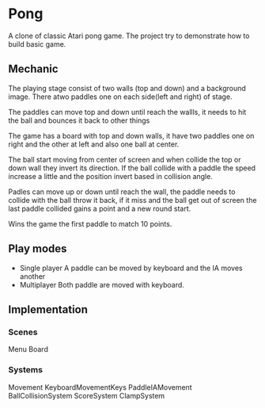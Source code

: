 # Pong

A clone of classic Atari pong game. The project try to demonstrate how to build basic game.

## Mechanic

The playing stage consist of two walls  (top and down) and a background image. There atwo paddles one on each side(left and right) of stage.

The paddles can move top and down until reach the wallls, it needs to hit the ball and bounces it back to other things

The game has a board with top and down walls, it have two paddles one on right and the other at left and also one ball at center.

The ball start moving from center of screen and when collide the top or down wall they invert its direction. If the ball collide with a paddle the speed increase a little and the position invert based in collision angle.

Padles can move up or down until reach the wall, the paddle needs to collide with the ball throw it back, if it miss and the ball get out of screen the last paddle collided gains a point and a new round start.

Wins the game the first paddle to match 10 points.

## Play modes

- Single player 
  A paddle can be moved by keyboard and the IA moves another
- Multiplayer
  Both paddle are moved with keyboard.


## Implementation

### Scenes

Menu
Board

### Systems

Movement
KeyboardMovementKeys
PaddleIAMovement
BallCollisionSystem
ScoreSystem
ClampSystem

